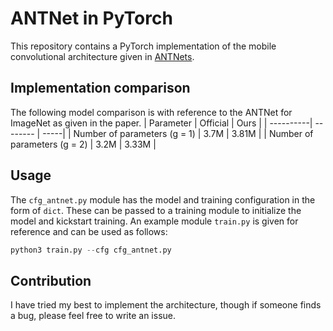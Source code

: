 # ANTNet in PyTorch
This repository contains a PyTorch implementation of the mobile convolutional 
architecture given in [ANTNets](https://arxiv.org/abs/1904.03775).

## Implementation comparison
The following model comparison is with reference to the ANTNet for ImageNet as 
given in the paper.
| Parameter | Official | Ours |
| ----------| -------- | -----|
| Number of parameters (g = 1) | 3.7M | 3.81M |
| Number of parameters (g = 2) | 3.2M | 3.33M |

## Usage 
The `cfg_antnet.py` module has the model and training configuration in the form
of `dict`. These can be passed to a training module to initialize the
model and kickstart training. An example module `train.py` is given for reference
and can be used as follows:
```python
python3 train.py --cfg cfg_antnet.py
```

## Contribution
I have tried my best to implement the architecture, though if someone finds a 
bug, please feel free to write an issue.
